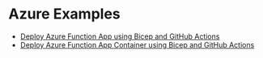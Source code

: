 # Azure Examples

* [Deploy Azure Function App using Bicep and GitHub Actions](src/FunctionAppCode/README.md)
* [Deploy Azure Function App Container using Bicep and GitHub Actions](src/FunctionAppContainer/README.md)